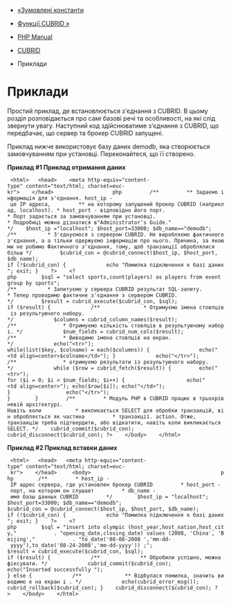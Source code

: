 - [«Зумовлені константи](cubrid.constants.md)
- [Функції CUBRID »](ref.cubrid.md)

- [PHP Manual](index.md)
- [CUBRID](book.cubrid.md)
- Приклади

# Приклади

Простий приклад, де встановлюється з'єднання з CUBRID. В цьому
розділ розповідається про самі базові речі та особливості, на які
слід звернути увагу. Наступний код здійснюватиме з'єднання з
CUBRID, що передбачає, що сервер та брокер CUBRID запущені.

Приклад нижче використовує базу даних demodb, яка створюється
замовчуванням при установці. Переконайтеся, що її створено.

**Приклад #1 Приклад отримання даних**

` <html>   <head>    <meta http-equiv="content-type" content="text/html; charset=euc-kr">    </head>                   php         /**         ** Задаємо інформація для з'єднання. host_ip - це IP адреса,         ** на которому запущений брокер CUBRID (наприклад, localhost). * host_port - відповідно його порт. * Порт задається за замовчуванням при установці. * Подробиці можна дізнатися в"Administrator's Guide." */    $host_ip ="localhost"; $host_port=33000; $db_name=="demodb"; /**          * З'єднуємося з сервером CUBRID. Не виробляємо фактичного з'єднання, а а тільки одержуємо інформацію про нього. Причина, за якою ми не робимо Фактичного з'єднання, тому, щоб транзакції оброблялися більш */         $cubrid_con = @cubrid_connect($host_ip, $host_port, $db_name); if (!$cubrid_con) {             echo "Помилка підключення к базі даних"; exit; }    ?>    <?php        $sql = "select sports,count(players) as players from event group by sports"; /**          * Запитуємо у сервера CUBRID результат SQL-запиту. * Тепер проводимо фактичне з'єднання з сервером CUBRID. */         $result = cubrid_execute($cubrid_con, $sql); if ($result) {             /**              * Отримуємо імена стовпців із результуючого набору. */             $columns = cubrid_column_names($result); /**               * Отримуємо кількість стовпців в результуючому наборі. */             $num_fields = cubrid_num_cols($result); /**               * Виводимо імена стовпців на екран. */             echo("<tr>"); while(list($key, $colname) = each($columns)) {                echo("<td align=center>$colname</td>"); }             echo("</tr>"); /**               * отримуємо результати із результуючого набору. */             while ($row = cubrid_fetch($result)) {         echo("<tr>"); for ($i = 0; $i < $num_fields; $i++) {                    echo("<td align=center>"); echo($row[$i]); echo("</td>"); }                  echo("</tr>"); }        }         /**         * Модуль PHP в CUBRID працює в трьохрівневій архітектурі. Навіть коли           * викликається SELECT для обробки транзакцій, він обробляється як частина         * транзакції. action. Отже, транзакцію треба підтвердити, або відкатити, навіть коли викликається SELECT. */    cubrid_commit($cubrid_con); cubrid_disconnect($cubrid_con); ?>    </body>    </html>`

**Приклад #2 Приклад вставки даних**

` <html>   <head>   <meta http-equiv="content-type" content="text/html; charset=euc- kr">    </head>     <body>                                          php        /**         * host_ip - IP адрес сервера, где установлен брокер CUBRID         * host_port - порт, на котором он слушает         * db_name - имя базы данных CUBRID         */        $host_ip = "localhost"; $host_port=33000; $db_name=="demodb"; $cubrid_con = @cubrid_connect($host_ip, $host_port, $db_name); if (!$cubrid_con) {             echo "Помилка підключення к базі даних"; exit; }    ?>    <?php        $sql = "insert into olympic (host_year,host_nation,host_city,"            . "opening_date,closing_date) values (2008, 'China', 'Beijing',"            . "to_date('08-08-2008 ','mm-dd- yyyy'),to_date('08-24-2008','mm-dd-yyyy')) ;"; $result = cubrid_execute($cubrid_con, $sql); if ($result) {             /**             ** Обробили успішно, можна фіксувати. */             cubrid_commit($cubrid_con); echo("Inserted successfully "); } else {             /**              ** Відбулася помилка, значить виводимо е на екран і . */             echo(cubrid_error_msg()); cubrid_rollback($cubrid_con); }    cubrid_disconnect($cubrid_con); ?>    </body>    </html>`
